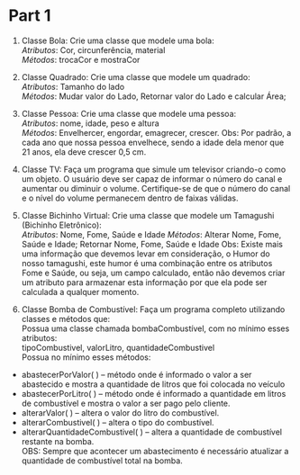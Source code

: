 # Part 1  
  
1. Classe Bola: Crie uma classe que modele uma bola:  
*Atributos*: Cor, circunferência, material  
*Métodos*: trocaCor e mostraCor  
  
2. Classe Quadrado: Crie uma classe que modele um quadrado:  
*Atributos*: Tamanho do lado  
*Métodos*: Mudar valor do Lado, Retornar valor do Lado e calcular Área;  
  
3. Classe Pessoa: Crie uma classe que modele uma pessoa:  
*Atributos*: nome, idade, peso e altura  
*Métodos*: Envelhercer, engordar, emagrecer, crescer.
Obs: Por padrão, a cada ano que nossa pessoa envelhece, sendo a idade dela menor que 21 anos, ela deve crescer 0,5 cm.  
  
4. Classe TV: Faça um programa que simule um televisor criando-o como um objeto. O usuário deve ser capaz de informar o número do canal e aumentar ou diminuir o volume. Certifique-se de que o número do canal e o nível do volume permanecem dentro de faixas válidas.  
 
5. Classe Bichinho Virtual: Crie uma classe que modele um Tamagushi (Bichinho Eletrônico):  
*Atributos*: Nome, Fome, Saúde e Idade 
*Métodos*: Alterar Nome, Fome, Saúde e Idade; Retornar Nome, Fome, Saúde e Idade 
Obs: Existe mais uma informação que devemos levar em consideração, o Humor do nosso tamagushi, este humor é uma combinação entre os atributos Fome e Saúde, ou seja, um campo calculado, então não devemos criar um atributo para armazenar esta informação por que ela pode ser calculada a qualquer momento.  
     
6. Classe Bomba de Combustível: Faça um programa completo utilizando classes e métodos que:  
Possua uma classe chamada bombaCombustível, com no mínimo esses atributos:  
tipoCombustivel, valorLitro, quantidadeCombustivel  
Possua no mínimo esses métodos:  
- abastecerPorValor( ) – método onde é informado o valor a ser abastecido e mostra a quantidade de litros que foi colocada no veículo  
- abastecerPorLitro( ) – método onde é informado a quantidade em litros de combustível e mostra o valor a ser pago pelo cliente.  
- alterarValor( ) – altera o valor do litro do combustível.  
- alterarCombustivel( ) – altera o tipo do combustível.  
- alterarQuantidadeCombustivel( ) – altera a quantidade de combustível restante na bomba.  
OBS: Sempre que acontecer um abastecimento é necessário atualizar a quantidade de combustível total na bomba.